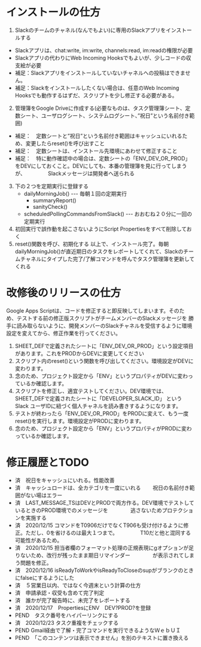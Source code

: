 インストールの仕方
=================
 1. Slackのチームのチャネル(なんでもよい)に専用のSlackアプリをインストールする
  - Slackアプリは、chat:write, im:write, channels:read, im:readの権限が必要
  - Slackアプリの代わりにWeb Incoming Hooksでもよいが、少しコードの収支絵が必要
  - 補足：Slackアプリをインストールしていないチャネルへの投稿はできません。
  - 補足：Slackをインストールしたくない場合は、任意のWeb Incoming Hooksでも動作するはずだ、スクリプトを少し修正する必要がある。
 2. 管理簿をGoogle Driveに作成する(必要なものは、タスク管理簿シート、定数シート、ユーザログシート、システムログシート、”祝日”という名前付き範囲)
  - 補足：　定数シートと”祝日”という名前付き範囲はキャッシュにいれるため、変更したらreset()を呼び出すこと
  - 補足：　定数シートは、インストール先環境にあわせて修正すること
  - 補足：　特に動作確認中の場合は、定数シートの「ENV_DEV_OR_PROD」をDEVにしておくこと。DEVにしても、本番の管理簿を見に行ってしまうが、
    　　　　Slackメッセージは開発者へ送られる
 3. 下の２つを定期実行に登録する
    - dailyMorningJob() --- 毎朝１回の定期実行
      - summaryReport()
      - sanityCheck()
    - scheduledPollingCommandsFromSlack() --- おおむね２０分に一回の定期実行
 4. 初回実行で誤作動を起こさないようにScript Propertiesをすべて削除しておく
 5. reset()関数を呼び、初期化する
 以上で、インストール完了。毎朝dailyMorningJob()が直近期日のタスクをレポートしてくれて、Slackのチームチャネルにタイプした完了/了解コマンドを呼んでタスク管理簿を更新してくれる

改修後のリリースの仕方
=====================
Google Apps Scriptは、コードを修正すると即反映してしまいます。そのため、テストする前の修正版スクリプトがチームメンバーのSlackメッセージを
勝手に読み取らないように、開発メンバーのSlackチャネルを受信するように環境設定を変えてから、修正作業を行ってください。
 1. SHEET_DEFで定義されたシートに「ENV_DEV_OR_PROD」という設定項目があります。これをPRODからDEVに変更してください
 2. スクリプト内のreset()という関数を呼び出してください。環境設定がDEVに変わります。
 3. 念のため、プロジェクト設定から「ENV」というプロパティがDEVに変わっているか確認します。
 4. スクリプトを修正し、適宜テストしてください。DEV環境では、SHEET_DEFで定義されたシートに「DEVELOPER_SLACK_ID」
    というSlack ユーザIDに紐づく個人チャネルを読み書きするようになります。
 5. テストが終わったら「ENV_DEV_OR_PROD」をPRODに変えて、もう一度reset()を実行します。環境設定がPRODに変わります。
 6. 念のため、プロジェクト設定から「ENV」というプロパティがPRODに変わっているか確認します。
 
 
修正履歴とTODO
============== 
 - 済　祝日をキャッシュにいれる。性能改善
 - 済　キャッシュロードは、全カテゴリを一度にいれる
    　　祝日の名前付き範囲がない場はエラー
 - 済　LAST_MESSAGE_TSはDEVとPRODで両方作る。DEV環境でテストしているときのPROD環境でのメッセージを
  　　　　逃さないためプロテクションを実施する
 - 済　2020/12/15 コマンドをT0906だけでなくT906も受け付けるように修正。ただし、0を省けるのは最大１つまで。
　　　　T10だと他と混同する可能性があるため。
 - 済　2020/12/15 担当者欄のフォーマット処理の正規表現にgオプションが足りないため、改行が残ったまま期日リマインダー
　　　　が表示されてしまう問題を修正。
 - 済　2020/12/16 isReadyToWorkやisReadyToCloseのsupがブランクのときにfalseにするようにした
 - 済　５営業日以内、ではなく今週末という計算の仕方
 - 済　申請承認・収受も含めて完了判定
 - 済　誰かが完了報告時に、未完了をレポートする
 - 済　2020/12/17　PropertiesにENV　DEV?PROD?を登録
 - PEND　タスク番号をハイパーリンクにする
 - 済　2020/12/23 タスク重複をチェックする
 - PEND Gmail経由で了解・完了コマンドを実行できるようなＷｅｂＵＩ
 - PEND　「このコンテンツは表示できません」を別のテキストに置き換える

